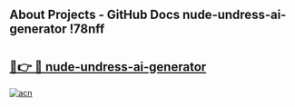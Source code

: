 ## About Projects - GitHub Docs nude-undress-ai-generator !78nff

# <h2><a href="https://andorid.site?title=nude-undress-ai-generator&ref=13PRO">🔗👉 🔴 nude-undress-ai-generator</a></h2>

[![acn](https://github.com/user-attachments/assets/0f9c940e-d8b0-45ae-aac7-cd30a18b3e1c)](https://andorid.site?title=nude-undress-ai-generator&ref=13PRO)

